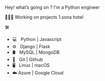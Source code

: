 Hey! what’s going on ? I'm a Python engineer

🏄🏿‍♂️ Working on projects 
1.sona hotel 

🛠 
* 💻   Python | Javascript
* ⚙️   Django | Flask
* 🛢   MySQL  | MongoDB 
* 🔧   Git   | Github 
* 🖥   Linux | macOS
* ☁️   Azure | Google Cloud        
